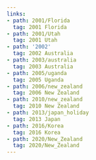```yaml
---
links:
- path: 2001/Florida
  tag: 2001 Florida
- path: 2001/Utah
  tag: 2001 Utah
- path: '2002'
  tag: 2002 Australia
- path: 2003/australia
  tag: 2003 Australia
- path: 2005/uganda
  tag: 2005 Uganda
- path: 2006/new_zealand
  tag: 2006 New Zealand
- path: 2010/new_zealand
  tag: 2010 New Zealand
- path: 2013/japan_holiday
  tag: 2013 Japan
- path: 2016/Korea
  tag: 2016 Korea
- path: 2020/New_Zealand
  tag: 2020/New_Zealand
---
```

